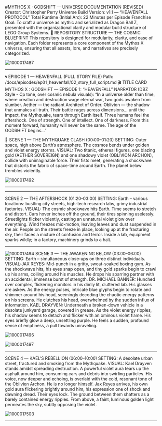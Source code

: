 ​#MYTHOS X : GODSHIFT — UNIVERSE DOCUMENTATION (REVISED)
​Creator: Christopher Perry
Universe Build Version: v1.1 — “HEAVENFALL PROTOCOL”
Total Runtime (Initial Arc): 22 Minutes per Episode
Franchise Goal: To craft a universe as mythic and serialized as Dragon Ball Z, presented with the organizational clarity and modular build structure of LEGO Group Systems.
​🧱 REPOSITORY STRUCTURE — THE COSMIC BLUEPRINT
​This repository is designed for modularity, clarity, and ease of navigation. Each folder represents a core component of the Mythos X universe, ensuring that all assets, lore, and narratives are precisely categorized.

![1000017487](https://github.com/user-attachments/assets/6344bb0f-1fc4-4047-b67c-279a9b8e04b7)


---
🌀 EPISODE 1 — HEAVENFALL (FULL STORY FILE)
​Path: /docs/episodes/ep01_heavenfall/02_story_full_script.md
​🎬 TITLE CARD
​MYTHOS X : GODSHIFT — EPISODE 1: “HEAVENFALL”
​NARRATOR (DBZ Style - Cp tone, over cosmic nebula visuals):
“In a universe older than time, where creation and destruction wage eternal war, two gods awaken from slumber. Aether — the radiant Architect of Order. Oblivion — the shadow that unmakes all truth. Their battle rages across dimensions… until the impact, the Mythquake, tears through Earth itself. Three humans feel the aftershock. One of strength. One of intellect. One of darkness. From this moment forward, humanity will never be the same. The age of the GODSHIFT begins…”

​🧩 SCENE 1 — THE MYTHQUAKE CLASH (00:00–01:20)
​SETTING: Outer space, high above Earth’s atmosphere. The cosmos bends under golden and violet energy storms.
​VISUAL: Two titanic, ethereal figures, one blazing gold (AETHER SOVEREIGN) and one shadowy violet (OBLIVION ARCHON), collide with unimaginable force. Their fists meet, generating a shockwave that distorts the fabric of space-time around Earth. The planet below trembles violently.

![1000017492](https://github.com/user-attachments/assets/a5206216-8d07-4b13-a59a-f2a964a52bf5)

---
---
SCENE 2 — THE AFTERSHOCK (01:20–03:00)
​SETTING: Earth – various locations: bustling city streets, high-tech research labs, grimy industrial factories.
​VISUAL: The cosmic shockwave hits Earth. Time seems to stretch and distort. Cars hover inches off the ground, their tires spinning uselessly. Streetlights flicker violently, casting an unnatural violet glow over everything. Wind freezes mid-motion, leaving leaves and dust suspended in the air. People on the streets freeze in place, looking up at the fracturing sky, their faces a mixture of confusion and terror. Inside a lab, equipment sparks wildly; in a factory, machinery grinds to a halt.



---
![1000017494](https://github.com/user-attachments/assets/962e2c8e-f2a7-44dd-9210-c2d63914880d)
SCENE 3 — THE AWAKENING BELOW (03:00–06:00)
​SETTING: Earth – simultaneous close-ups on three distinct individuals.
​VISUAL:
​JAX REYES: Mid-punch in a gritty, sweat-soaked boxing gym. As the shockwave hits, his eyes snap open, and tiny gold sparks begin to crawl up his arms, coiling around his muscles. He drops his sparring partner with an accidental, immense burst of strength.
​DR. MICHAEL BANNER: Hunched over complex, flickering monitors in his dimly lit, cluttered lab. His glasses are askew. As the energy pulses, intricate blue glyphs begin to rotate and shimmer around his head, seemingly decoding the chaotic energy patterns on his screens. He clutches his head, overwhelmed by the sudden influx of information.
​KAEL DRAYVEN: Underneath a broken-down vehicle in a desolate junkyard garage, covered in grease. As the violet energy ripples, his shadow seems to detach and flicker with an ominous violet flame. His eyes briefly glow a deep, unsettling purple. He feels a sudden, profound sense of emptiness, a pull towards unraveling.

![1000017495](https://github.com/user-attachments/assets/2c5f68cb-f222-477d-bbae-27d02958fc62)

![1000017497](https://github.com/user-attachments/assets/36b4b660-a18a-402e-a0a2-8d9155e70e64)

---


SCENE 4 — KAEL’S REBELLION (06:00–10:00)
​SETTING: A desolate urban street, fractured and smoking from the Mythquake.
​VISUAL: Kael Drayven stands amidst spreading destruction. A powerful violet aura tears up the asphalt around him, consuming cars and debris into swirling particles. His voice, now deeper and echoing, is overlaid with the cold, resonant tone of the Oblivion Archon. He is no longer himself. Jax Reyes arrives, his own gold aura flickering brightly around him, his expression one of shock and dawning dread. Their eyes lock. The ground between them shatters as a barely contained energy ripples. From above, a faint, luminous golden light permeates the sky, subtly opposing the violet.

![1000017503](https://github.com/user-attachments/assets/1d0e5828-523c-4eff-b9a6-31bcd39b1795)

---
